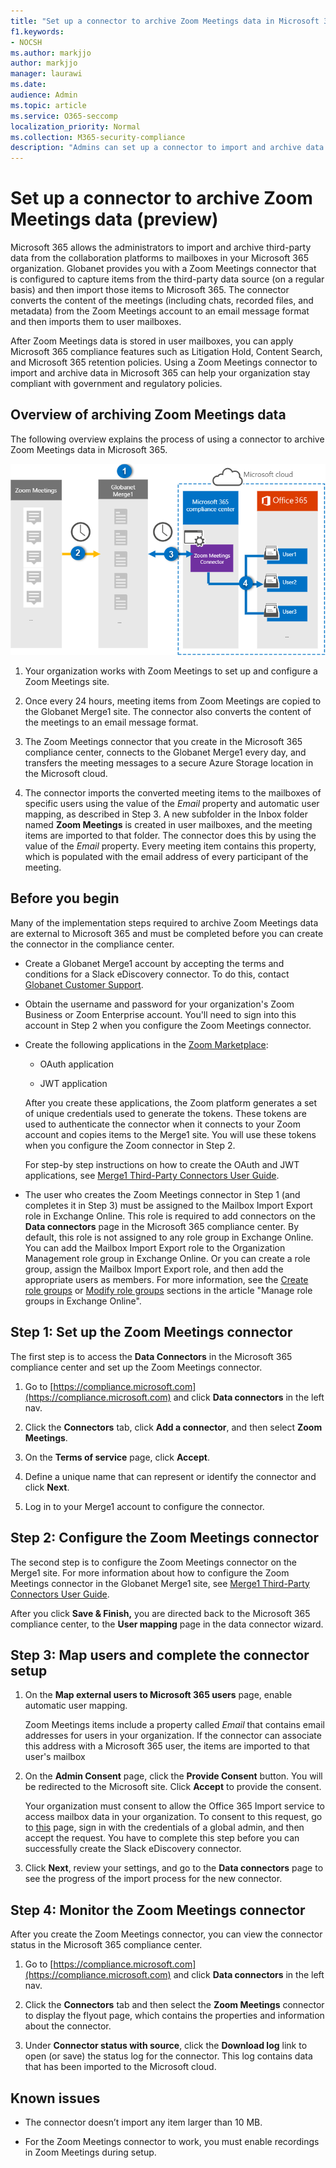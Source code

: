 ```yaml
---
title: "Set up a connector to archive Zoom Meetings data in Microsoft 365"
f1.keywords:
- NOCSH
ms.author: markjjo
author: markjjo
manager: laurawi
ms.date: 
audience: Admin
ms.topic: article
ms.service: O365-seccomp
localization_priority: Normal
ms.collection: M365-security-compliance
description: "Admins can set up a connector to import and archive data from Globanet Zoom Meetings into Microsoft 365. This lets you archive data from third-party data sources in Microsoft 365 so you can use compliance features such as legal hold, content search, and retention policies to manage your organization's third-party data."
---
```


# Set up a connector to archive Zoom Meetings data (preview)

Microsoft 365 allows the administrators to import and archive third-party data from the collaboration platforms to mailboxes in your Microsoft 365 organization. Globanet provides you with a Zoom Meetings connector that is configured to capture items from the third-party data source (on a regular basis) and then import those items to Microsoft 365. The connector converts the content of the meetings (including chats, recorded files, and metadata) from the Zoom Meetings account to an email message format and then imports them to user mailboxes.

After Zoom Meetings data is stored in user mailboxes, you can apply Microsoft 365 compliance features such as Litigation Hold, Content Search, and Microsoft 365 retention policies. Using a Zoom Meetings connector to import and archive data in Microsoft 365 can help your organization stay compliant with government and regulatory policies.

## Overview of archiving Zoom Meetings data

The following overview explains the process of using a connector to archive Zoom Meetings data in Microsoft 365.

![Slack eDiscovery archiving workflow](../media/ZoomMeetingsConnectorWorkflow.png)

1. Your organization works with Zoom Meetings to set up and configure a Zoom Meetings site.

2. Once every 24 hours, meeting items from Zoom Meetings are copied to the Globanet Merge1 site. The connector also converts the content of the meetings to an email message format.

3. The Zoom Meetings connector that you create in the Microsoft 365 compliance center, connects to the Globanet Merge1 every day, and transfers the meeting messages to a secure Azure Storage location in the Microsoft cloud.

4. The connector imports the converted meeting items to the mailboxes of specific users using the value of the *Email* property and automatic user mapping, as described in Step 3. A new subfolder in the Inbox folder named **Zoom Meetings** is created in user mailboxes, and the meeting items are imported to that folder. The connector does this by using the value of the *Email* property. Every meeting item contains this property, which is populated with the email address of every participant of the meeting.

## Before you begin

Many of the implementation steps required to archive Zoom Meetings data are external to Microsoft 365 and must be completed before you can create the connector in the compliance center.

- Create a Globanet Merge1 account by accepting the terms and conditions for a Slack eDiscovery connector. To do this, contact [Globanet Customer Support](https://globanet.com/contact-us).

- Obtain the username and password for your organization's Zoom Business or Zoom Enterprise account. You'll need to sign into this account in Step 2 when you configure the Zoom Meetings connector.

- Create the following applications in the [Zoom Marketplace](https://marketplace.zoom.us):

  - OAuth application

  - JWT application

  After you create these applications, the Zoom platform generates a set of unique credentials used to generate the tokens. These tokens are used to authenticate the connector when it connects to your Zoom account and copies items to the Merge1 site. You will use these tokens when you configure the Zoom connector in Step 2.

  For step-by step instructions on how to create the OAuth and JWT applications, see [Merge1 Third-Party Connectors User Guide](https://docs.ms.merge1.globanetportal.com/Merge1%20Third-Party%20Connectors%20Zoom%20Meetings%20User%20Guide%20.pdf).

- The user who creates the Zoom Meetings connector in Step 1 (and completes it in Step 3) must be assigned to the Mailbox Import Export role in Exchange Online. This role is required to add connectors on the **Data connectors** page in the Microsoft 365 compliance center. By default, this role is not assigned to any role group in Exchange Online. You can add the Mailbox Import Export role to the Organization Management role group in Exchange Online. Or you can create a role group, assign the Mailbox Import Export role, and then add the appropriate users as members. For more information, see the [Create role groups](https://docs.microsoft.com/Exchange/permissions-exo/role-groups#create-role-groups) or [Modify role groups](https://docs.microsoft.com/Exchange/permissions-exo/role-groups#modify-role-groups) sections in the article "Manage role groups in Exchange Online".

## Step 1: Set up the Zoom Meetings connector

The first step is to access the **Data Connectors** in the Microsoft 365 compliance center and set up the Zoom Meetings connector.

1. Go to [https://compliance.microsoft.com](https://compliance.microsoft.com) and click **Data connectors** in the left nav.

2. Click the **Connectors** tab, click **Add a connector**, and then select **Zoom Meetings**.

3. On the **Terms of service** page, click **Accept**.

4. Define a unique name that can represent or identify the connector and click **Next**.

5. Log in to your Merge1 account to configure the connector.

## Step 2: Configure the Zoom Meetings connector

The second step is to configure the Zoom Meetings connector on the Merge1 site. For more information about how to configure the Zoom Meetings connector in the Globanet Merge1 site, see [Merge1 Third-Party Connectors User Guide](https://docs.ms.merge1.globanetportal.com/Merge1%20Third-Party%20Connectors%20Zoom%20Meetings%20User%20Guide%20.pdf).

After you click **Save & Finish,** you are directed back to the Microsoft 365 compliance center, to the **User mapping** page in the data connector wizard.

## Step 3: Map users and complete the connector setup

1. On the **Map external users to Microsoft 365 users** page, enable automatic user mapping.

   Zoom Meetings items include a property called *Email* that contains email addresses for users in your organization. If the connector can associate this address with a Microsoft 365 user, the items are imported to that user's mailbox

2. On the **Admin Consent** page, click the **Provide Consent** button. You will be redirected to the Microsoft site. Click **Accept** to provide the consent.
  
   Your organization must consent to allow the Office 365 Import service to access mailbox data in your organization. To consent to this request, go to [this](https://login.microsoftonline.com/common/oauth2/authorize?client_id=570d0bec-d001-4c4e-985e-3ab17fdc3073&response_type=code&redirect_uri=https://portal.azure.com/&nonce=1234&prompt=admin_consent) page, sign in with the credentials of a global admin, and then accept the request. You have to complete this step before you can successfully create the Slack eDiscovery connector.

3. Click **Next**, review your settings, and go to the **Data connectors** page to see the progress of the import process for the new connector.

## Step 4: Monitor the Zoom Meetings connector

After you create the Zoom Meetings connector, you can view the connector status in the Microsoft 365 compliance center.

1. Go to [https://compliance.microsoft.com](https://compliance.microsoft.com) and click **Data connectors** in the left nav.

2. Click the **Connectors** tab and then select the **Zoom Meetings** connector to display the flyout page, which contains the properties and information about the connector.

3. Under **Connector status with source**, click the **Download log** link to open (or save) the status log for the connector. This log contains data that has been imported to the Microsoft cloud.

## Known issues

- The connector doesn’t import any item larger than 10 MB.

- For the Zoom Meetings connector to work, you must enable recordings in Zoom Meetings during setup.